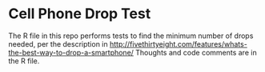# Cell Phone Drop Test
The R file in this repo performs tests to find the minimum number of drops needed, 
per the description in http://fivethirtyeight.com/features/whats-the-best-way-to-drop-a-smartphone/
Thoughts and code comments are in the R file.
